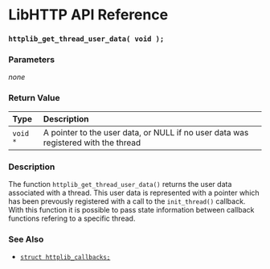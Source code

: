 # LibHTTP API Reference

### `httplib_get_thread_user_data( void );`

### Parameters

*none*

### Return Value

| Type | Description |
| :--- | :--- |
|`void *`|A pointer to the user data, or NULL if no user data was registered with the thread|

### Description

The function `httplib_get_thread_user_data()` returns the user data associated with a thread. This user data is represented with a pointer which has been prevously registered with a call to the `init_thread()` callback. With this function it is possible to pass state information between callback functions refering to a specific thread.

### See Also

* [`struct httplib_callbacks;`](httplib_callbacks.md)
